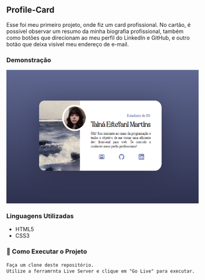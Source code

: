 <h2 align="left">Profile-Card</h2>
<p>Esse foi meu primeiro projeto, onde fiz um card profissional.
No cartão, é possível observar um resumo da minha biografia profissional, também como botões que direcionam ao meu perfil do LinkedIn e GitHub, e outro botão que deixa visível meu endereço de e-mail.</p>

<h3 align="left">Demonstração</h3>
<img align="center" alt="" height="350px" src="profile-card.png">

<h3 align="left">Linguagens Utilizadas</h3>

* HTML5
* CSS3

<h3 align="left">🔧 Como Executar o Projeto</h3>

````
Faça um clone deste repositório.
Utilize a ferramrnta Live Server e clique em "Go Live" para executar.
````
